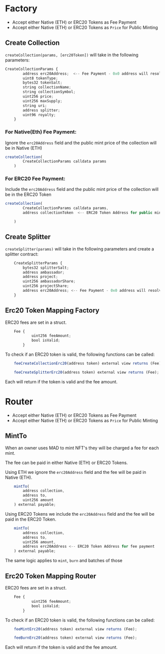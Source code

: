 # Factory

- Accept either Native (ETH) or ERC20 Tokens as Fee Payment
- Accept either Native (ETH) or ERC20 Tokens as `Price` for Public Minting

## Create Collection

`createCollection(params, [erc20Token])` will take in the following parameters:

``` javascript
CreateCollectionParams {
        address erc20Address;  <-- Fee Payment - 0x0 address will resolve to Native (ETH)
        uint8 tokenType;
        bytes32 tokenSalt;
        string collectionName;
        string collectionSymbol;
        uint256 price;
        uint256 maxSupply;
        string uri;
        address splitter;
        uint96 royalty;
    }
```
### For Native(Eth) Fee Payment:

Ignore the `erc20Address` field and the public mint price of the collection will be in Native (ETH)


``` javascript
createCollection(
        CreateCollectionParams calldata params
    )
```

### For ERC20 Fee Payment:

Include the `erc20Address` field and the public mint price of the collection will be in the ERC20 Token

``` javascript
createCollection(
        CreateCollectionParams calldata params,
        address collectionToken  <-- ERC20 Token Address for public minting

    )

```

## Create Splitter

`createSplitter(params)` will take in the following parameters and create a splitter contract:

``` javascript
    CreateSplitterParams {
        bytes32 splitterSalt;
        address ambassador;
        address project;
        uint256 ambassadorShare;
        uint256 projectShare;
        address erc20Address; <-- Fee Payment - 0x0 address will resolve to Native (ETH)
    }
```


## Erc20 Token Mapping Factory

ERC20 fees are set in a struct.

``` javascript
    Fee {
            uint256 feeAmount;
            bool isValid;
        }
```

To check if an ERC20 token is valid, the following functions can be called:

```javascript 
    feeCreateCollectionErc20(address token) external view returns (Fee);

    feeCreateSplitterErc20(address token) external view returns (Fee);
```
Each will return if the token is valid and the fee amount.

# Router

- Accept either Native (ETH) or ERC20 Tokens as Fee Payment
- Accept either Native (ETH) or ERC20 Tokens as `Price` for Public Minting

## MintTo

When an owner uses MAD to mint NFT's they will be charged a fee for each mint.

The fee can be paid in either Native (ETH) or ERC20 Tokens.

Using ETH we ignore the `erc20Address` field and the fee will be paid in Native (ETH).

``` javascript
    mintTo(
        address collection,
        address to,
        uint256 amount        
    ) external payable;
```

Using ERC20 Tokens we include the `erc20Address` field and the fee will be paid in the ERC20 Token.

``` javascript
    mintTo(
        address collection,
        address to,
        uint256 amount,
        address erc20Address <-- ERC20 Token Address for fee payment
    ) external payable;
```

The same logic applies to `mint`, `burn` and batches of those

## Erc20 Token Mapping Router

ERC20 fees are set in a struct.

``` javascript
    Fee {
            uint256 feeAmount;
            bool isValid;
        }
```

To check if an ERC20 token is valid, the following functions can be called:

```javascript 
    feeMintErc20(address token) external view returns (Fee);

    feeBurnErc20(address token) external view returns (Fee);
```

Each will return if the token is valid and the fee amount.